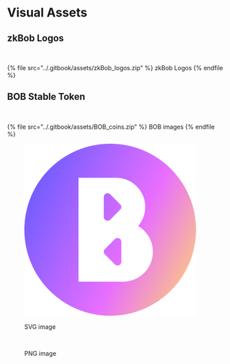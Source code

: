 # Visual Assets

## zkBob Logos

<figure><img src="../.gitbook/assets/zkLogo_preview.png" alt=""><figcaption></figcaption></figure>

{% file src="../.gitbook/assets/zkBob_logos.zip" %}
zkBob Logos
{% endfile %}

## BOB Stable Token

<figure><img src="../.gitbook/assets/Preview_BOB_coin.png" alt=""><figcaption></figcaption></figure>

{% file src="../.gitbook/assets/BOB_coins.zip" %}
BOB images
{% endfile %}

<figure><img src="../.gitbook/assets/BOB_color.svg" alt=""><figcaption><p>SVG image</p></figcaption></figure>

<figure><img src="../.gitbook/assets/BOB_color.png" alt=""><figcaption><p>PNG image</p></figcaption></figure>
